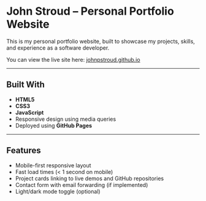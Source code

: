 # John Stroud – Personal Portfolio Website

This is my personal portfolio website, built to showcase my projects, skills, and experience as a software developer.

You can view the live site here: [johnpstroud.github.io](https://johnpstroud.github.io)

---

## Built With

- **HTML5**
- **CSS3**
- **JavaScript**
- Responsive design using media queries
- Deployed using **GitHub Pages**

---

## Features

- Mobile-first responsive layout
- Fast load times (< 1 second on mobile)
- Project cards linking to live demos and GitHub repositories
- Contact form with email forwarding (if implemented)
- Light/dark mode toggle (optional)

